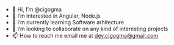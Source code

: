 - 👋 Hi, I’m @cigogma
- 👀 I’m interested in Angular, Node.js
- 🌱 I’m currently learning Software arhitecture
- 💞️ I’m looking to collaborate on any kind of interesting projects
- 📫 How to reach me email me at dev.cigogma@gmail.com

